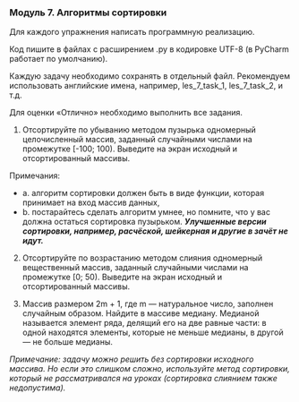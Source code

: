### Модуль 7. Алгоритмы сортировки

Для каждого упражнения написать программную реализацию.

Код пишите в файлах с расширением .py в кодировке UTF-8 (в PyCharm работает по умолчанию). 

Каждую задачу необходимо сохранять в отдельный файл. Рекомендуем использовать английские имена, например, les_7_task_1, les_7_task_2, и т.д.

Для оценки «Отлично» необходимо выполнить все задания.

1. Отсортируйте по убыванию методом пузырька одномерный целочисленный массив, заданный случайными числами на промежутке [-100; 100). 
Выведите на экран исходный и отсортированный массивы.


Примечания:
* a. алгоритм сортировки должен быть в виде функции, которая принимает на вход массив данных,
* b. постарайтесь сделать алгоритм умнее, но помните, что у вас должна остаться сортировка пузырьком. 
***Улучшенные версии сортировки, например, расчёской, шейкерная и другие в зачёт не идут.***

2. Отсортируйте по возрастанию методом слияния одномерный вещественный массив, заданный случайными числами на промежутке [0; 50). 
Выведите на экран исходный и отсортированный массивы.

3. Массив размером 2m + 1, где m — натуральное число, заполнен случайным образом. 
Найдите в массиве медиану. 
Медианой называется элемент ряда, делящий его на две равные части: в одной находятся элементы, которые не меньше медианы, в другой — не больше медианы.

*Примечание: задачу можно решить без сортировки исходного массива. Но если это слишком сложно, используйте метод сортировки, который не рассматривался на уроках (сортировка слиянием также недопустима).*